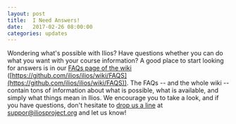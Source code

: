 ```yaml
---
layout: post
title:  I Need Answers!
date:   2017-02-26 08:00:00
categories: updates
---
```

Wondering what's possible with Ilios? Have questions whether you can do what you want with your course information? A good place to start looking for answers is in our [FAQs page of the wiki](https://github.com/ilios/ilios/wiki/FAQS) ([https://github.com/ilios/ilios/wiki/FAQS](https://github.com/ilios/ilios/wiki/FAQS)). The FAQs -- and the whole wiki -- contain tons of information about what is possible, what is available, and simply what things mean in Ilios. We encourage you to take a look, and if you have questions, don't hesitate to [drop us a line](mailto:support@iliosproject.org) at [suppor@iliosproject.org](mailto:support@iliosproject.org) and let us know!
